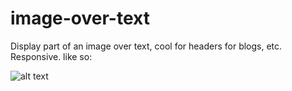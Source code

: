 # image-over-text

Display part of an image over text, cool for headers for blogs, etc. Responsive. like so:

![alt text](https://i.imgur.com/vBLGea6.jpg "Image")
